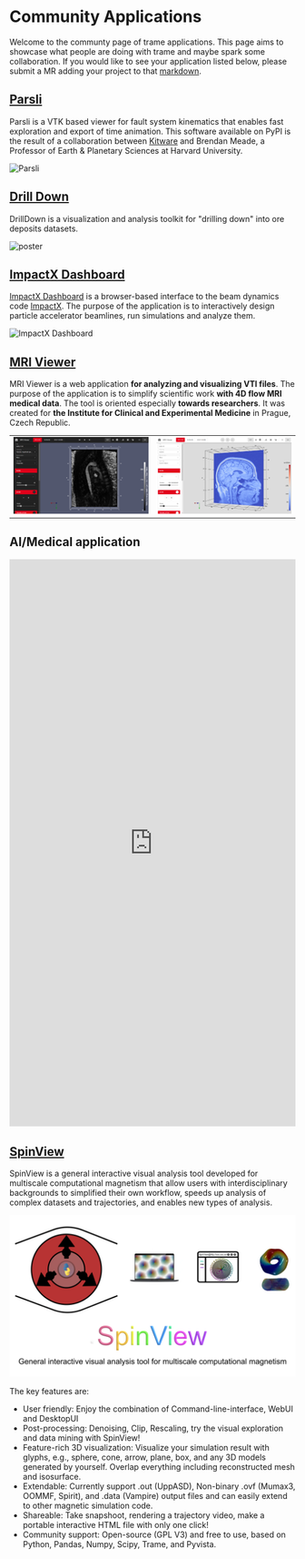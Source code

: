 # Community Applications

Welcome to the communty page of trame applications. This page aims to showcase what people are doing with trame and maybe spark some collaboration.
If you would like to see your application listed below, please submit a MR adding your project to that [markdown](https://github.com/Kitware/trame/blob/master/docs/vitepress/examples/apps/community.md).

<!-- [[toc]] -->

## [Parsli](https://github.com/brendanjmeade/parsli)

Parsli is a VTK based viewer for fault system kinematics that enables fast exploration and export of time animation.
This software available on PyPI is the result of a collaboration between [Kitware](https://www.kitware.com/trame/) and Brendan Meade, a Professor of Earth & Planetary Sciences at Harvard University. 

![Parsli](/assets/images/apps/parsli.png)

## [Drill Down](https://github.com/cardinalgeo/drilldown)

DrillDown is a visualization and analysis toolkit for "drilling down" into ore deposits datasets.

![poster](https://raw.githubusercontent.com/cardinalgeo/drilldown/refs/heads/main/media/poster.jpg)

## [ImpactX Dashboard](https://impactx.readthedocs.io/en/latest/usage/dashboard.html)

[ImpactX Dashboard](https://impactx.readthedocs.io/en/latest/usage/dashboard.html) is a browser-based interface to the beam dynamics code [ImpactX](https://github.com/ECP-WarpX/impactx).
The purpose of the application is to interactively design particle accelerator beamlines, run simulations and analyze them.

![ImpactX Dashboard](https://gist.githubusercontent.com/ax3l/b56aa3c3261f9612e276f3198b34f771/raw/11bfe461a24e1daa7fd2d663c686b0fcc2b6e305/dashboard.png)

## [MRI Viewer](https://github.com/karelvrabeckv/mri-viewer)

MRI Viewer is a web application **for analyzing and visualizing VTI files**. The purpose of the application is to simplify scientific work **with 4D flow MRI medical data**. The tool is oriented especially **towards researchers**. It was created for **the Institute for Clinical and Experimental Medicine** in Prague, Czech Republic.

<table>
  <tr>
    <td><img src="https://raw.githubusercontent.com/karelvrabeckv/mri-viewer/main/assets/aorta.png" alt="Aorta"></td>
    <td><img src="https://raw.githubusercontent.com/karelvrabeckv/mri-viewer/main/assets/brain.png" alt="Brain"></td>
  </tr>
</table>

## AI/Medical application

<iframe src="https://www.linkedin.com/embed/feed/update/urn:li:ugcPost:7093253518769201153" height="997" width="504" frameborder="0" allowfullscreen="" title="Embedded post"></iframe>

## [SpinView](https://mxjk851.github.io/SpinView/)

SpinView is a general interactive visual analysis tool developed for multiscale computational magnetism that allow users with interdisciplinary backgrounds to simplified their own workflow, speeds up analysis of complex datasets and trajectories, and enables new types of analysis.

![landing](https://raw.githubusercontent.com/MXJK851/SpinView/main/docs/assets/readme.png)

The key features are:

- User friendly: Enjoy the combination of Command-line-interface, WebUI and DesktopUI
- Post-processing: Denoising, Clip, Rescaling, try the visual exploration and data mining with SpinView!
- Feature-rich 3D visualization: Visualize your simulation result with glyphs, e.g., sphere, cone, arrow, plane, box, and any 3D models generated by yourself. Overlap everything including reconstructed mesh and isosurface.
- Extendable: Currently support .out (UppASD), Non-binary .ovf (Mumax3, OOMMF, Spirit), and .data (Vampire) output files and can easily extend to other magnetic simulation code.
- Shareable: Take snapshoot, rendering a trajectory video, make a portable interactive HTML file with only one click!
- Community support: Open-source (GPL V3) and free to use, based on Python, Pandas, Numpy, Scipy, Trame, and Pyvista.
